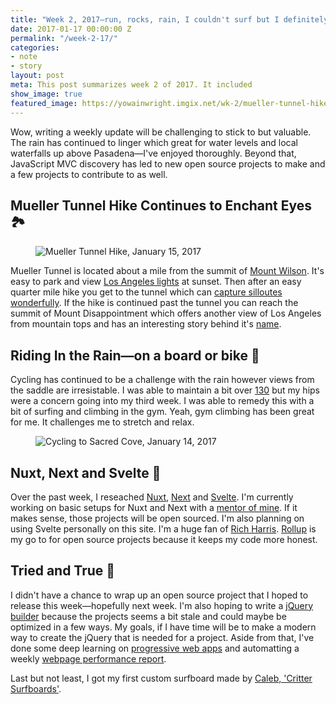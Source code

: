 ```yaml
---
title: "Week 2, 2017—run, rocks, rain, I couldn't surf but I definitely played in the rain"
date: 2017-01-17 00:00:00 Z
permalink: "/week-2-17/"
categories:
- note
- story
layout: post
meta: This post summarizes week 2 of 2017. It included 
show_image: true
featured_image: https://yowainwright.imgix.net/wk-2/mueller-tunnel-hike-bw-2.jpg?fit=crop&w=700&auto=format
---
```


Wow, writing a weekly update will be challenging to stick to but valuable. The rain has continued to linger which great for water levels and local waterfalls up above Pasadena—I've enjoyed thoroughly. Beyond that, JavaScript MVC discovery has led to new open source projects to make and a few projects to contribute to as well. 

## Mueller Tunnel Hike Continues to Enchant Eyes 🏞

<figure class="width--content">
  <img src="//yowainwright.imgix.net/wk-2/mueller-tunnel-hike-bw-1.jpg?fit=crop&w=700&h=700&auto=format" alt="Mueller Tunnel Hike, January 15, 2017" />
</figure>

Mueller Tunnel is located about a mile from the summit of [Mount Wilson](https://www.mtwilson.edu/). It's easy to park and view [Los Angeles lights](https://www.instagram.com/p/5ey73zSf9Z/) at sunset. Then after an easy quarter mile hike you get to the tunnel which can [capture silloutes wonderfully](https://www.instagram.com/p/BL7mWWwDd_n/). If the hike is continued past the tunnel you can reach the summit of Mount Disappointment which offers another view of Los Angeles from mountain tops and has an interesting story behind it's [name](https://en.wikipedia.org/wiki/Mount_Disappointment_(California)). 


## Riding In the Rain—on a board or bike 🚴

Cycling has continued to be a challenge with the rain however views from the saddle are irresistable. I was able to maintain a bit over [130](https://www.strava.com/athletes/722335#interval?interval=201702&interval_type=week&chart_type=miles&year_offset=0) but my hips were a concern going into my third week. I was able to remedy this with a bit of surfing and climbing in the gym. Yeah, gym climbing has been great for me. It challenges me to stretch and relax. 

<figure>
  <img src="//yowainwright.imgix.net/wk-2/sacred-cove.jpg?fit=crop&w=2000&h=1500&auto=format" alt="Cycling to Sacred Cove, January 14, 2017" />
</figure>

## Nuxt, Next and Svelte 🦄

Over the past week, I reseached [Nuxt](https://nuxtjs.org/), [Next](https://zeit.co/blog/next) and [Svelte](https://svelte.technology/). I'm currently working on basic setups for Nuxt and Next with a [mentor of mine](https://github.com/briangonzalez/). If it makes sense, those projects will be open sourced. I'm also planning on using Svelte personally on this site. I'm a huge fan of [Rich Harris](https://github.com/Rich-Harris). [Rollup](https://github.com/rollup/rollup) is my go to for open source projects because it keeps my code more honest. 


## Tried and True 🐘

I didn't have a chance to wrap up an open source project that I hoped to release this week—hopefully next week. I'm also hoping to write a [jQuery builder](https://www.npmjs.com/package/jquery-builder) because the projects seems a bit stale and could maybe be optimized in a few ways. My goals, if I have time will be to make a modern way to create the jQuery that is needed for a project. Aside from that, I've done some deep learning on [progressive web apps](https://developers.google.com/web/progressive-web-apps/) and automatting a weekly [webpage performance report](http://danielmall.com/articles/how-to-make-a-performance-budget/).

Last but not least, I got my first custom surfboard made by [Caleb, 'Critter Surfboards'](https://www.instagram.com/critterssurfboards/).

